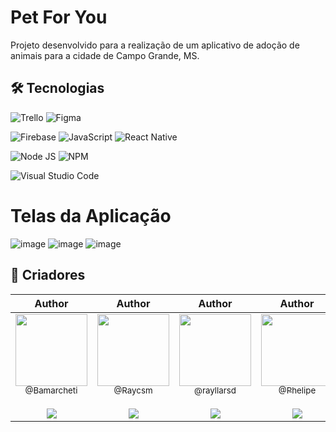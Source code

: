 # **Pet For You**

Projeto desenvolvido para a realização de um aplicativo de adoção de animais para a cidade de Campo Grande, MS.

## **🛠 Tecnologias**

![Trello](https://img.shields.io/badge/Trello-0052CC?style=for-the-badge&logo=trello&logoColor=white)
![Figma](https://img.shields.io/badge/Figma-F24E1E?style=for-the-badge&logo=figma&logoColor=white)

![Firebase](https://img.shields.io/badge/firebase-ffca28?style=for-the-badge&logo=firebase&logoColor=black)
![JavaScript](https://img.shields.io/badge/JavaScript-323330?style=for-the-badge&logo=javascript&logoColor=F7DF1E)
![React Native](https://img.shields.io/badge/React_Native-20232A?style=for-the-badge&logo=react&logoColor=61DAFB)

![Node JS](https://img.shields.io/badge/Node.js-339933?style=for-the-badge&logo=nodedotjs&logoColor=white)
![NPM](https://img.shields.io/badge/npm-CB3837?style=for-the-badge&logo=npm&logoColor=white)


![Visual Studio Code](https://img.shields.io/badge/VSCode-0078D4?style=for-the-badge&logo=visual%20studio%20code&logoColor=white)

# **Telas da Aplicação**

![image](https://github.com/Raycsm/app-pet-for-you/assets/90047383/1b2cc5f7-26e0-4ad1-ac5b-a3751688d384)
![image](https://github.com/Raycsm/app-pet-for-you/assets/90047383/ef9c9294-ba37-4978-b41c-c6ff1b360614)
![image](https://github.com/Raycsm/app-pet-for-you/assets/90047383/665cd7cf-93d5-45f8-ba5e-a20ad1d5e0a5)



## **💛 Criadores**

|                                                                                                                                             Author                                                                                                                                              |                                                                                                                                               Author                                                                                                                                               |                                                                                                                                               Author                                                                                                                                               |                                                                                                                                               Author                                                                                                                                                |
| :---------------------------------------------------------------------------------------------------------------------------------------------------------------------------------------------------------------------------------------------------------------------------------------------: | :------------------------------------------------------------------------------------------------------------------------------------------------------------------------------------------------------------------------------------------------------------------------------------------------: | :------------------------------------------------------------------------------------------------------------------------------------------------------------------------------------------------------------------------------------------------------------------------------------------------: | :-------------------------------------------------------------------------------------------------------------------------------------------------------------------------------------------------------------------------------------------------------------------------------------------------: |
| [<img src="https://github.com/bamarcheti.png?size=115" width=115><br><sub>@Bamarcheti</sub>](https://github.com/Bamarcheti) <br><br> [![](https://img.shields.io/badge/LinkedIn-0077B5?style=for-the-badge&logo=linkedin&logoColor=white)](https://www.linkedin.com/in/barbara-marcheti-fiorin) | [<img src="https://github.com/Raycsm.png?size=115" width=115><br><sub>@Raycsm</sub>](https://github.com/Raycsm) <br><br> [![](https://img.shields.io/badge/LinkedIn-0077B5?style=for-the-badge&logo=linkedin&logoColor=white)](https://www.linkedin.com/in/rayane-assis-magalh%C3%A3es-b7a229112/) | [<img src="https://github.com/rayllarsd.png?size=115" width=115><br><sub>@rayllarsd</sub>](https://github.com/rayllarsd) <br><br> [![](https://img.shields.io/badge/LinkedIn-0077B5?style=for-the-badge&logo=linkedin&logoColor=white)](https://www.linkedin.com/in/raylla-do-sol-dias-858164231/) | [<img src="https://github.com/unknow.png?size=115" width=115><br><sub>@Phelipe</sub>](https://github.com/ThalesTayson) <br><br> [![](https://img.shields.io/badge/LinkedIn-0077B5?style=for-the-badge&logo=linkedin&logoColor=white)](https://www.linkedin.com/in/phelipe-gomes-de-melo-806015190/) |
